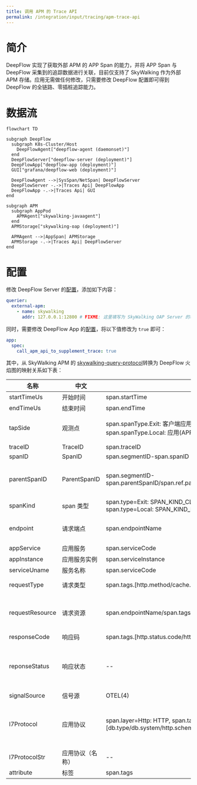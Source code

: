 ```yaml
---
title: 调用 APM 的 Trace API
permalink: /integration/input/tracing/apm-trace-api
---
```


# 简介

DeepFlow 实现了获取外部 APM 的 APP Span 的能力，并将 APP Span 与 DeepFlow 采集到的追踪数据进行关联，目前仅支持了 SkyWalking 作为外部 APM 存储。应用无需做任何修改，只需要修改 DeepFlow 配置即可得到 DeepFlow 的全链路、零插桩追踪能力。

# 数据流

```mermaid
flowchart TD

subgraph DeepFlow
  subgraph K8s-Cluster/Host
    DeepFlowAgent["deepflow-agent (daemonset)"]
  end
  DeepFlowServer["deepflow-server (deployment)"]
  DeepFlowApp["deepflow-app (deployment)"]
  GUI["grafana/deepflow-web (deployment)"]

  DeepFlowAgent -->|SysSpan/NetSpan| DeepFlowServer
  DeepFlowServer -.->|Traces Api| DeepFlowApp
  DeepFlowApp -.->|Traces Api| GUI
end

subgraph APM
  subgraph AppPod
    APMAgent["skywalking-javaagent"]
  end
  APMStorage["skywalking-oap (deployment)"]

  APMAgent -->|AppSpan| APMStorage
  APMStorage -.->|Traces Api| DeepFlowServer
end

```

# 配置

修改 DeepFlow Server 的[配置](https://github.com/deepflowio/deepflow/blob/main/server/server.yaml)，添加如下内容：

```yaml
querier:
  external-apm:
    - name: skywalking
      addr: 127.0.0.1:12800 # FIXME: 这里填写为 SkyWalking OAP Server 的地址，12800 端口为 HTTP 服务默认端口
```

同时，需要修改 DeepFlow App 的[配置](https://github.com/deepflowio/deepflow-app/blob/main/app/app.yaml)，将以下值修改为 `true` 即可：

```yaml
app:
  spec:
    call_apm_api_to_supplement_trace: true
```

其中，从 SkyWalking APM 的 [skywalking-query-protocol](https://github.com/apache/skywalking-query-protocol/blob/master/trace.graphqls)转换为 DeepFlow 火焰图的映射关系如下表：

| 名称            | 中文             | SkyWalking 数据结构                                                                                             | 描述                                                                                                  |
| --------------- | ---------------- | --------------------------------------------------------------------------------------------------------------- | ----------------------------------------------------------------------------------------------------- |
| startTimeUs     | 开始时间         | span.startTime                                                                                                  | --                                                                                                    |
| endTimeUs       | 结束时间         | span.endTime                                                                                                    | --                                                                                                    |
| tapSide         | 观测点           | span.spanType.Exit: 客户端应用(C-APP), span.spanType.Entry: 服务端应用(S-APP), span.spanType.Local: 应用(APP)   | 观测点，即 observation_point，转换为对应的枚举值                                                      |
| traceID         | TraceID          | span.traceID                                                                                                    | --                                                                                                    |
| spanID          | SpanID           | span.segmentID-span.spanID                                                                                      | --                                                                                                    |
| parentSpanID    | ParentSpanID     | span.segmentID-span.parentSpanID/span.ref.parentSegmentID/span.ref.parentSpanID                                 | 当 span.parentSpanID=-1 时，尝试获取 span.ref 作为 parentSpan                                         |
| spanKind        | span 类型        | span.type=Exit: SPAN_KIND_CLIENT, span.type=Entry: SPAN_KIND_SERVER, span.type=Local: SPAN_KIND_INTERNAL        | 转换为对应的枚举值                                                                                    |
| endpoint        | 请求端点         | span.endpointName                                                                                               | 请求的具体资源，在 HTTP 协议中一般是请求路由                                                          |
| appService      | 应用服务         | span.serviceCode                                                                                                | --                                                                                                    |
| appInstance     | 应用服务实例     | span.serviceInstance                                                                                            | --                                                                                                    |
| serviceUname    | 服务名称         | span.serviceCode                                                                                                | --                                                                                                    |
| requestType     | 请求类型         | span.tags.[http.method/cache.cmd/db.operation/rpc.method]                                                       | 根据协议获取 tag 中的 value                                                                           |
| requestResource | 请求资源         | span.endpointName/span.tags.[db.statement/cache.key/url/http.url]                                               | 当 span.endpointName 不存在时，尝试从 http.url 中截取，仅提取域名之后的请求信息                       |
| responseCode    | 响应码           | span.tags.[http.status.code/http.status_code/http.status]                                                       | --                                                                                                    |
| reponseStatus   | 响应状态         | --                                                                                                              | 从 responseCode 转换，2xx~3xx: STATUS_OK, 4xx: STATUS_CLIENT_ERROR, 5xx: STATUS_SERVER_ERROR          |
| signalSource    | 信号源           | OTEL(4)                                                                                                         | 固定枚举值                                                                                            |
| l7Protocol      | 应用协议         | span.layer=Http: HTTP, span.tags.[db.type/db.system/http.scheme/rpc.system/messaging.system/messaging.protocol] | 若 span.layer 不等于 Http，则尝试从 span.tags 中获取，如果有任意 `http.` 开头的 tag，均视为 HTTP 协议 |
| l7ProtocolStr   | 应用协议（名称） | --                                                                                                              | 根据 l7Protocol 的枚举值获取具体名称                                                                  |
| attribute       | 标签             | span.tags                                                                                                       | --                                                                                                    |
